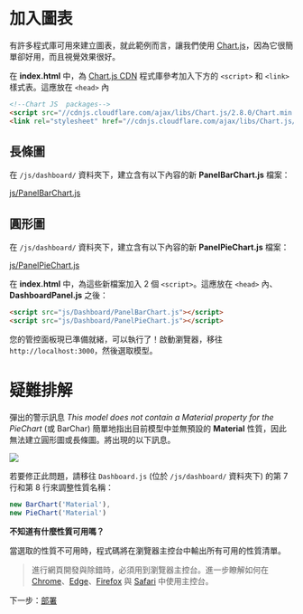# 加入圖表

有許多程式庫可用來建立圖表，就此範例而言，讓我們使用 [Chart.js](https://www.chartjs.org/)，因為它很簡單卻好用，而且視覺效果很好。

在 **index.html** 中，為 [Chart.js CDN](https://cdnjs.com/libraries/Chart.js) 程式庫參考加入下方的 `<script>` 和 `<link>` 樣式表。這應放在 `<head>` 內 

```html
<!--Chart JS  packages-->
<script src="//cdnjs.cloudflare.com/ajax/libs/Chart.js/2.8.0/Chart.min.js" ></script>
<link rel="stylesheet" href="//cdnjs.cloudflare.com/ajax/libs/Chart.js/2.8.0/Chart.min.css" />
```

## 長條圖

在 `/js/dashboard/` 資料夾下，建立含有以下內容的新 **PanelBarChart.js** 檔案：

[js/PanelBarChart.js](_snippets/dashboard/js/PanelBarChart.js ':include :type=code javascript')

## 圓形圖

在 `/js/dashboard/` 資料夾下，建立含有以下內容的新 **PanelPieChart.js** 檔案：

[js/PanelPieChart.js](_snippets/dashboard/js/PanelPieChart.js ':include :type=code javascript')

在 **index.html** 中，為這些新檔案加入 2 個 `<script>`。這應放在 `<head>` 內、**DashboardPanel.js** 之後：

```html
<script src="js/Dashboard/PanelBarChart.js"></script>
<script src="js/Dashboard/PanelPieChart.js"></script>
```

您的管控面板現已準備就緒，可以執行了！啟動瀏覽器，移往 `http://localhost:3000`，然後選取模型。

# 疑難排解

彈出的警示訊息 *This model does not contain a Material property for the PieChart* (或 BarChar) 簡單地指出目前模型中並無預設的 **Material** 性質，因此無法建立圓形圖或長條圖。將出現的以下訊息。

![](_media/javascript/js_dashboard_propertymissing.png)

若要修正此問題，請移往 `Dashboard.js` (位於 `/js/dashboard/` 資料夾下) 的第 7 行和第 8 行來調整性質名稱：

```javascript
new BarChart('Material'),
new PieChart('Material')
```

**不知道有什麼性質可用嗎？**

當選取的性質不可用時，程式碼將在瀏覽器主控台中輸出所有可用的性質清單。 

> 進行網頁開發與除錯時，必須用到瀏覽器主控台。進一步瞭解如何在 [Chrome](https://developers.google.com/web/tools/chrome-devtools/console/)、[Edge](https://docs.microsoft.com/en-us/microsoft-edge/devtools-guide/console)、[Firefox](https://developer.mozilla.org/en-US/docs/Tools/Web_Console/Opening_the_Web_Console) 與 [Safari](https://developer.apple.com/safari/tools/) 中使用主控台。

下一步：[部署](/zh-TW/deployment/)